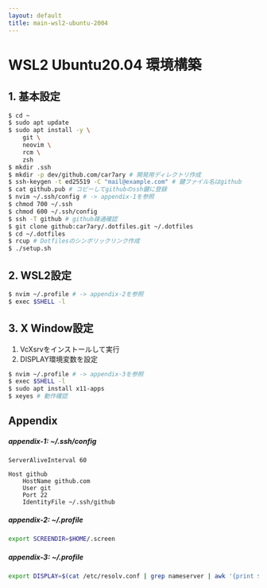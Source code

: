 ```yaml
---
layout: default
title: main-wsl2-ubuntu-2004
---
```


# WSL2 Ubuntu20.04 環境構築

## 1. 基本設定

```bash
$ cd ~
$ sudo apt update
$ sudo apt install -y \
    git \
    neovim \
    rcm \
    zsh
$ mkdir .ssh
$ mkdir -p dev/github.com/car7ary # 開発用ディレクトリ作成
$ ssh-keygen -t ed25519 -C "mail@example.com" # 鍵ファイル名はgithub
$ cat github.pub # コピーしてgithubのssh鍵に登録
$ nvim ~/.ssh/config # -> appendix-1を参照
$ chmod 700 ~/.ssh
$ chmod 600 ~/.ssh/config
$ ssh -T github # github疎通確認
$ git clone github:car7ary/.dotfiles.git ~/.dotfiles
$ cd ~/.dotfiles
$ rcup # Dotfilesのシンボリックリンク作成
$ ./setup.sh
```

## 2. WSL2設定

```bash
$ nvim ~/.profile # -> appendix-2を参照
$ exec $SHELL -l
```

## 3. X Window設定

1. VcXsrvをインストールして実行
1. DISPLAY環境変数を設定
```bash
$ nvim ~/.profile # -> appendix-3を参照
$ exec $SHELL -l
$ sudo apt install x11-apps
$ xeyes # 動作確認
```

## Appendix

##### appendix-1: ~/.ssh/config

```ssh_config
ServerAliveInterval 60

Host github
    HostName github.com
    User git
    Port 22
    IdentityFile ~/.ssh/github
```

##### appendix-2: ~/.profile

```bash
export SCREENDIR=$HOME/.screen
```

##### appendix-3: ~/.profile
```bash
export DISPLAY=$(cat /etc/resolv.conf | grep nameserver | awk '{print $2; exit;}'):0.0
```
